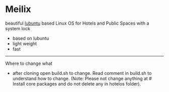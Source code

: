 Meilix
========
beautiful [lubuntu](http://lubuntu.net) based Linux OS for Hotels and Public Spaces with a system lock
* based on lubuntu
* light weight
* fast

----
Where to change what

- after cloning open build.sh to change. Read comment in build.sh to understand how to change.
(Note: Please not change anything at # Install core packages and do not delete any in hotelos folder).
